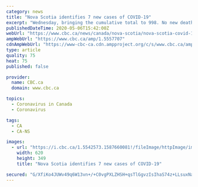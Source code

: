 ```yaml
---
category: news
title: "Nova Scotia identifies 7 new cases of COVID-19"
excerpt: "Wednesday, bringing the cumulative total to 998. No new deaths were recorded and nine more people recovered.  (Communications Nova Scotia) Nova Scotia reported seven new confirmed cases of COVID-19 on Wednesday,"
publishedDateTime: 2020-05-06T15:42:00Z
webUrl: "https://www.cbc.ca/news/canada/nova-scotia/nova-scotia-covid-19-update-may-6-1.5557707"
ampWebUrl: "https://www.cbc.ca/amp/1.5557707"
cdnAmpWebUrl: "https://www-cbc-ca.cdn.ampproject.org/c/s/www.cbc.ca/amp/1.5557707"
type: article
quality: 75
heat: 75
published: false

provider:
  name: CBC.ca
  domain: www.cbc.ca

topics:
  - Coronavirus in Canada
  - Coronavirus

tags:
  - CA
  - CA-NS

images:
  - url: "https://i.cbc.ca/1.5542573.1587660081!/fileImage/httpImage/image.jpg_gen/derivatives/16x9_620/covid-19-testing-nova-scotia-health-authority.jpg"
    width: 620
    height: 349
    title: "Nova Scotia identifies 7 new cases of COVID-19"

secured: "G/XfiKo4JUWv49q6W13vn+/+C0vgPXLZHSH+qsTlGgvzIsIhaS74z+LLsuxNaWBGZyqEumVQMTzoeIUpfToBPXuyd9ev8j2OpSo56CCqvowFAvx+spStIyirfxSX53b8cB6EWj+T2C2pmCbVQRLHNIuSpWs5+LwssL1iAQE8IBi689O6fw9hDYhPJB0GSrnaN9T+GM0FQCuMq3nl4Wn1ukwWr9aygcAQifd5SERprwuc+SEESZ+tIZqyKCBs8jdAHqJVgX0iMWNmbpfLiNU+X7uQqGFtEzyNaV90VX0G9xjy7ZojNBc/U9HbcCCW5FEeiaAquc2+d5i8+1BIb294KNxXPWj/Ughf3E8LJRNyFAY5FW9aKkXSVRm84iu/oRQmUjCoJOGwfaTc/lwPLY6kNH4ttAGuqPIuMNPVHXswsZoprqdTRTictdrKbDs/hiLoPnQ+tbf4FFt/wRlVBpkRBkUVNPYQCUQxDSU1d0dZBAU=;ES/U6bnNEMnzCvHblcFncw=="
---
```


